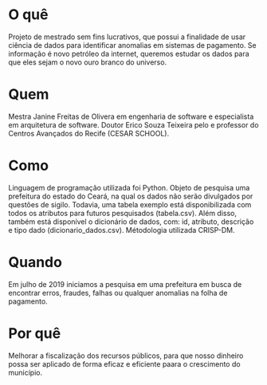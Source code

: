 # O quê
Projeto de mestrado sem fins lucrativos, que possui a finalidade de usar ciência de dados para identificar anomalias em sistemas de pagamento. Se informação é novo petróleo da internet, queremos estudar os dados para que eles sejam o novo ouro branco do universo.

# Quem
Mestra Janine Freitas de Olivera em engenharia de software e especialista em arquitetura de software. Doutor Erico Souza Teixeira pelo e professor do Centros Avançados do Recife (CESAR SCHOOL).

# Como
Linguagem de programação utilizada foi Python. Objeto de pesquisa uma prefeitura do estado do Ceará, na qual os dados não serão divulgados por questões de sigilo. Todavia, uma tabela exemplo está disponibilizada com todos os atributos para futuros pesquisados (tabela.csv). Além disso, também está disponível o dicionário de dados, com: id, atributo, descrição e tipo dado (dicionario_dados.csv). Métodologia utilizada CRISP-DM.

# Quando
Em julho de 2019 iniciamos a pesquisa em uma prefeitura em busca de encontrar erros, fraudes, falhas ou qualquer anomalias na folha de pagamento.

# Por quê
Melhorar a fiscalização dos recursos públicos, para que nosso dinheiro possa ser aplicado de forma eficaz e eficiente paara o crescimento do município.
